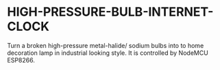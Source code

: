 # HIGH-PRESSURE-BULB-INTERNET-CLOCK
Turn a broken high-pressure metal-halide/ sodium bulbs into to home decoration lamp in industrial looking style. It is controlled by NodeMCU ESP8266.
